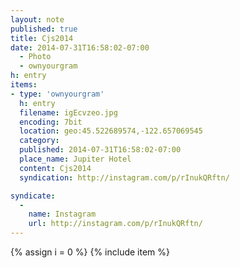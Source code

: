 ```yaml
---
layout: note
published: true
title: Cjs2014
date: 2014-07-31T16:58:02-07:00
  - Photo
  - ownyourgram
h: entry
items:
- type: 'ownyourgram'
  h: entry
  filename: igEcvzeo.jpg
  encoding: 7bit
  location: geo:45.522689574,-122.657069545
  category: 
  published: 2014-07-31T16:58:02-07:00
  place_name: Jupiter Hotel
  content: Cjs2014
  syndication: http://instagram.com/p/rInukQRftn/

syndicate: 
  - 
    name: Instagram
    url: http://instagram.com/p/rInukQRftn/
---
```

{% assign i = 0  %}
{% include item %}

